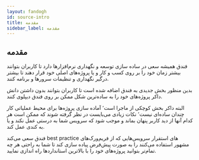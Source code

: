 ```yaml
---
layout: fandogh
id: source-intro
title: مقدمه
sidebar_label: مقدمه 
---
```

## مقدمه

فندق همیشه سعی در ساده سازی توسعه و نگهداری نرم‌افزارها دارد تا کاربران بتوانند بیشتر زمان خود را بر روی کسب و کار و یا پروژه‌های اصلی خود قرار دهند تا بیشتر درگیر نگهداری و تنظیمات سرور‌ها و برنامه کنند.

بدین منظور بخش جدیدی به فندق اضافه شده است تا کاربران بتوانند بدون داشتن دانش داکر پروژه‌های خود را به ساده‌ترین شکل ممکن بر روی فندق دیپلوی کنند. 

البته داکر بخش کوچکی از ماجرا است٬ آماده سازی پروژه‌ها برای محیط عملیاتی کار چندان ساده‌ای نیست٬ نکات زیادی می‌بایست در نظر گرفته شوند که ممکن است هر کدام آنها از دید کاربر پنهان بماند و موجب شود که سرویس شما به درستی عمل نکند و یا به کندی عمل کند.

فندق سعی می‌کند best practice های استقرار سرویس‌هایی که از فریم‌ورک‌های مشهور استفاده می‌کنند را به صورت پیش‌فرض پیاده سازی کند تا شما به راحتی هر چه تمام‌تر بتوانید پروژه‌های خود را با بالاترین استانداردها راه ‌اندازی نمایید.
